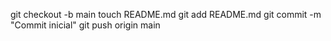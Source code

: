 git checkout -b main
touch README.md
git add README.md
git commit -m "Commit inicial"
git push origin main
